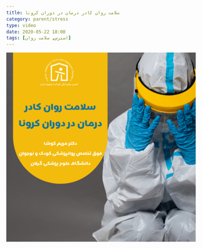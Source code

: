 ```yaml
---
title: سلامت روان کادر درمان در دوران کرونا
category: parent/stress
type: video
date: 2020-05-22 18:00
tags: [استرس, سلامت روان]
---
```


[![](../../static/images/koosha-nurses-cover.png)](../../static/videos/koosha-nurses.mp4)
